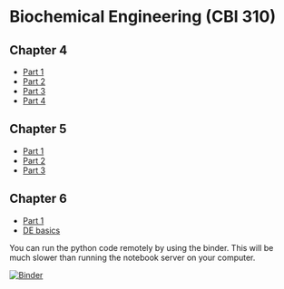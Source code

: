 # Biochemical Engineering (CBI 310)

## Chapter 4
* [Part 1](https://nbviewer.jupyter.org/github/willienicol/Biochemical-engineering-notes/blob/master/Chapter%204/Chapter%204%20Part%201.ipynb)
* [Part 2](https://nbviewer.jupyter.org/github/willienicol/Biochemical-engineering-notes/blob/master/Chapter%204/Chapter%204%20Part%202.ipynb)
* [Part 3](https://nbviewer.jupyter.org/github/willienicol/Biochemical-engineering-notes/blob/master/Chapter%204/Chapter%204%20Part%203.ipynb)
* [Part 4](https://nbviewer.jupyter.org/github/willienicol/Biochemical-engineering-notes/blob/master/Chapter%204/Chapter%204%20Part%204.ipynb)

## Chapter 5
* [Part 1](https://nbviewer.jupyter.org/github/willienicol/Biochemical-engineering-notes/blob/master/Chapter%205/Chapter%205%20Part%201.ipynb)
* [Part 2](https://nbviewer.jupyter.org/github/willienicol/Biochemical-engineering-notes/blob/master/Chapter%205/Chapter%205%20Part%202.ipynb)
* [Part 3](https://nbviewer.jupyter.org/github/willienicol/Biochemical-engineering-notes/blob/master/Chapter%205/Chapter%205%20Part%203.ipynb)

## Chapter 6
* [Part 1](https://nbviewer.jupyter.org/github/willienicol/Biochemical-engineering-notes/blob/master/Chapter%206/Chapter%206%20Part%201.ipynb)
* [DE basics](https://nbviewer.jupyter.org/github/willienicol/Biochemical-engineering-notes/blob/master/Chapter%206/DE%20basics.ipynb)

You can run the python code remotely by using the binder. This will be much slower than running the notebook server on your computer.

[![Binder](http://mybinder.org/badge.svg)](http://mybinder.org/repo/willienicol/Biochemical-engineering-notes)
